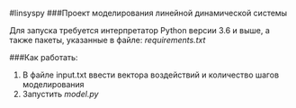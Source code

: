 #linsyspy
###Проект моделирования линейной динамической системы

Для запуска требуется интерпретатор Python версии 3.6 и выше, а также пакеты, указанные в файле: *requirements.txt*

###Как работать:
1. В файле input.txt ввести вектора воздействий и количество шагов моделирования
2. Запустить *model.py* 